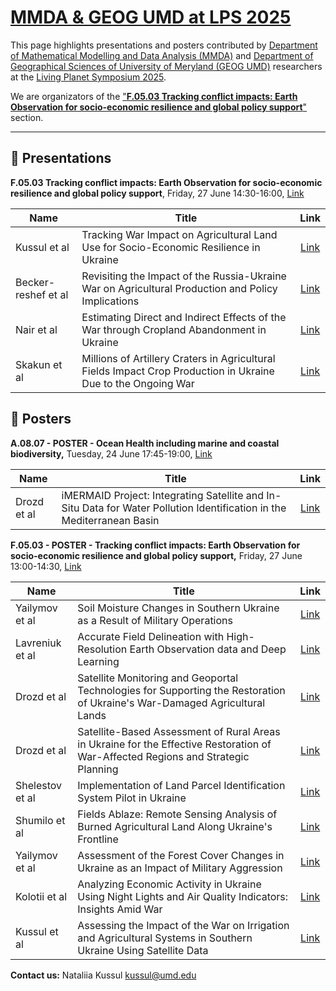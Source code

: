 # [MMDA & GEOG UMD at LPS 2025](https://ipt-mmda.github.io/Living_Planet_Symposium_2025/)

This page highlights presentations and posters contributed by [Department of Mathematical Modelling and Data Analysis (MMDA)](https://mmda.ipt.kpi.ua/) and [Department of Geographical Sciences of University of Meryland (GEOG UMD)](https://geog.umd.edu/) researchers at the [Living Planet Symposium 2025](https://lps25.esa.int/).

We are organizators of the ["**F.05.03 Tracking conflict impacts: Earth Observation for socio-economic resilience and global policy support**"](https://lps25.esa.int/programme/programme-session/?id=23447350-6132-40FF-9020-FAC1500C728A) section.

____
## 📢 Presentations

**F.05.03 Tracking conflict impacts: Earth Observation for socio-economic resilience and global policy support**, 
Friday, 27 June 14:30-16:00, [Link](https://lps25.esa.int/programme/programme-session/?id=23447350-6132-40FF-9020-FAC1500C728A)

| Name | Title | Link |
|----------------|---------|:----------------:|
| Kussul et al | Tracking War Impact on Agricultural Land Use for Socio-Economic Resilience in Ukraine | [Link](https://lps25.esa.int/programme/programme-session/?id=23447350-6132-40FF-9020-FAC1500C728A) |
| Becker-reshef et al | Revisiting the Impact of the Russia-Ukraine War on Agricultural Production and Policy Implications | [Link](https://lps25.esa.int/programme/programme-session/?id=23447350-6132-40FF-9020-FAC1500C728A) |
|Nair et al|Estimating Direct and Indirect Effects of the War through Cropland Abandonment in Ukraine|[Link](https://lps25.esa.int/programme/programme-session/?id=23447350-6132-40FF-9020-FAC1500C728A)|
|Skakun et al|Millions of Artillery Craters in Agricultural Fields Impact Crop Production in Ukraine Due to the Ongoing War|[Link](https://lps25.esa.int/programme/programme-session/?id=23447350-6132-40FF-9020-FAC1500C728A)|

## 🧾 Posters

**A.08.07 - POSTER - Ocean Health including marine and coastal biodiversity,**
Tuesday, 24 June 17:45-19:00, [Link](https://lps25.esa.int/programme/programme-session/?id=D0B6689A-3D89-4950-93C1-CB477ADCB915)

| Name | Title | Link |
|----------------|---------|:----------------:|
|Drozd et al|iMERMAID Project: Integrating Satellite and In-Situ Data for Water Pollution Identification in the Mediterranean Basin|[Link](https://lps25.esa.int/programme/programme-session/?id=D0B6689A-3D89-4950-93C1-CB477ADCB915)|

**F.05.03 - POSTER - Tracking conflict impacts: Earth Observation for socio-economic resilience and global policy support,** 
Friday, 27 June 13:00-14:30, [Link](https://lps25.esa.int/programme/programme-session/?id=FFC8D596-D721-4BE3-8301-D2F8193188E4)

| Name | Title | Link |
|----------------|---------|:----------------:|
|Yailymov et al|Soil Moisture Changes in Southern Ukraine as a Result of Military Operations|[Link](https://lps25.esa.int/programme/programme-session/?id=FFC8D596-D721-4BE3-8301-D2F8193188E4&presentationId=1286EEC0-2F3B-4E6F-950E-5EBEBE800B85)|
|Lavreniuk et al|Accurate Field Delineation with High-Resolution Earth Observation data and Deep Learning|[Link](https://lps25.esa.int/programme/programme-session/?id=FFC8D596-D721-4BE3-8301-D2F8193188E4&presentationId=F2B6F11E-0D14-4426-97EF-5CB084908D48)|
|Drozd et al|Satellite Monitoring and Geoportal Technologies for Supporting the Restoration of Ukraine's War-Damaged Agricultural Lands|[Link](https://lps25.esa.int/programme/programme-session/?id=FFC8D596-D721-4BE3-8301-D2F8193188E4&presentationId=40AB21E1-DE49-4A72-B78A-65A87BBA724A)|
|Drozd et al|Satellite-Based Assessment of Rural Areas in Ukraine for the Effective Restoration of War-Affected Regions and Strategic Planning|[Link](https://lps25.esa.int/programme/programme-session/?id=FFC8D596-D721-4BE3-8301-D2F8193188E4&presentationId=0C2D19D4-B6DA-486E-9B16-95638200C807)|
|Shelestov et al|Implementation of Land Parcel Identification System Pilot in Ukraine|[Link](https://lps25.esa.int/programme/programme-session/?id=FFC8D596-D721-4BE3-8301-D2F8193188E4&presentationId=DA1491F0-5102-40A5-BD8C-F8D45BEC7469)|
|Shumilo et al|Fields Ablaze: Remote Sensing Analysis of Burned Agricultural Land Along Ukraine's Frontline|[Link](https://lps25.esa.int/programme/programme-session/?id=FFC8D596-D721-4BE3-8301-D2F8193188E4&presentationId=DBCFBB33-48EA-4501-A9D5-2F0FE35BF109)|
|Yailymov et al|Assessment of the Forest Cover Changes in Ukraine as an Impact of Military Aggression|[Link](https://lps25.esa.int/programme/programme-session/?id=FFC8D596-D721-4BE3-8301-D2F8193188E4&presentationId=54198C39-7F55-400C-9BF1-F73030AF8650)|
|Kolotii et al|Analyzing Economic Activity in Ukraine Using Night Lights and Air Quality Indicators: Insights Amid War|[Link](https://lps25.esa.int/programme/programme-session/?id=FFC8D596-D721-4BE3-8301-D2F8193188E4&presentationId=C5657628-38EC-4FE8-BFC4-0CAAD2E56685)|
|Kussul et al|Assessing the Impact of the War on Irrigation and Agricultural Systems in Southern Ukraine Using Satellite Data|[Link](https://lps25.esa.int/programme/programme-session/?id=FFC8D596-D721-4BE3-8301-D2F8193188E4&presentationId=0FA5DB05-EAC2-4E24-AED0-A00F7CFB557B)|

**Contact us:** 
Nataliia Kussul
[kussul@umd.edu](kussul@umd.edu)
